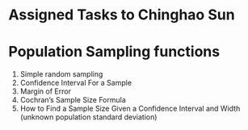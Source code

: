 # Assigned Tasks to Chinghao Sun

# Population Sampling functions
  1. Simple random sampling
  2. Confidence Interval For a Sample
  3. Margin of Error
  4. Cochran’s Sample Size Formula
  5. How to Find a Sample Size Given a Confidence Interval and Width (unknown population standard deviation)
